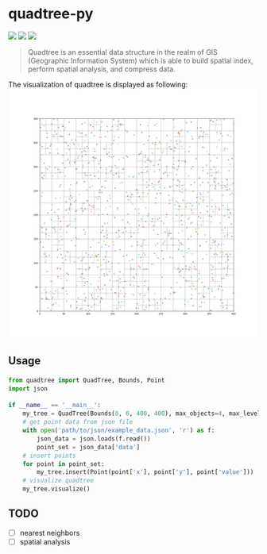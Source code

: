 # quadtree-py
![](https://img.shields.io/badge/license-MIT-success?style=for-the-badge&logo=appveyor) ![](https://img.shields.io/badge/quadtreepy-1.0.0-blue?style=for-the-badge&logo=appveyor) 
![](https://img.shields.io/badge/test-passing-red?style=for-the-badge&logo=appveyor)
> Quadtree is an essential data structure in the realm of GIS (Geographic Information System) which is able to build spatial
> index, perform spatial analysis, and compress data.

The visualization of quadtree is displayed as following:
![](https://github.com/Vezarachan/quadtree-py/blob/master/imgs/quadtree_demo_1.jpg)
## Usage
```python
from quadtree import QuadTree, Bounds, Point
import json

if __name__ == '__main__':
    my_tree = QuadTree(Bounds(0, 0, 400, 400), max_objects=4, max_level=5)
    # get point data from json file
    with open('path/to/json/example_data.json', 'r') as f:
        json_data = json.loads(f.read())
        point_set = json_data['data']
    # insert points
    for point in point_set:
        my_tree.insert(Point(point['x'], point['y'], point['value']))   
    # visualize quadtree
    my_tree.visualize()
```
## TODO
- [ ] nearest neighbors
- [ ] spatial analysis
